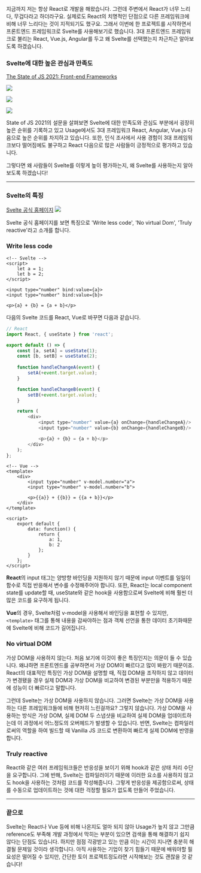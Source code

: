 지금까지 저는 항상 React로 개발을 해왔습니다. 그런데 주변에서 React가 너무 느리다, 무겁다라고 하더라구요. 실제로도 React의 치명적인 단점으로 다른 프레임워크에 비해 너무 느리다는 것이 지적되기도 했구요. 그래서 이번에 한 프로젝트를 시작하면서 프론트엔드 프레임워크로 Svelte를 사용해보기로 했습니다. 3대 프론트엔드 프레임워크로 불리는 React, Vue.js, Angular를 두고 왜 Svelte를 선택했는지 차근차근 알아보도록 하겠습니다.

### Svelte에 대한 높은 관심과 만족도
[The State of JS 2021: Front-end Frameworks](https://2021.stateofjs.com/en-US/libraries/front-end-frameworks)

![](https://images.velog.io/images/tnghd5761/post/b1c478bc-490d-40fe-aa34-077cb8f7d244/image.png)

![](https://images.velog.io/images/tnghd5761/post/cc3706ee-4faf-4993-91e3-d24b66953b5e/image.png)

![](https://images.velog.io/images/tnghd5761/post/5d914d7e-e9db-4b77-869a-0581bef5fc5a/image.png)

State of JS 2021의 설문을 살펴보면 Svelte에 대한 만족도와 관심도 부분에서 굉장히 높은 순위를 기록하고 있고 Usage에서도 3대 프레임워크 React, Angular, Vue.js 다음으로 높은 순위를 차지하고 있습니다. 또한, 인식 조사에서 사용 경험이 3대 프레임워크보다 떨어짐에도 불구하고 React 다음으로 많은 사람들이 긍정적으로 평가하고 있습니다.

그렇다면 왜 사람들이 Svelte를 이렇게 높이 평가하는지, 왜 Svelte를 사용하는지 알아보도록 하겠습니다!

----

### Svelte의 특징

[Svelte 공식 홈페이지](https://svelte.dev/)
![](https://images.velog.io/images/tnghd5761/post/ec7d7c78-1d8a-443a-b867-0dcf10c30916/svelte.dev_.png)

Svelte 공식 홈페이지를 보면 특징으로 'Write less code', 'No virtual Dom', 'Truly reactive'라고 소개를 합니다.

### Write less code
>
```Svelte
<!-- Svelte -->
<script>
    let a = 1;
    let b = 2;
</script>

<input type="number" bind:value={a}>
<input type="number" bind:value={b}>

<p>{a} + {b} = {a + b}</p>
```
>

다음의 Svelte 코드를 React, Vue로 바꾸면 다음과 같습니다.
>
```javascript
// React
import React, { useState } from 'react';

export default () => {
    const [a, setA] = useState(1);
    const [b, setB] = useState(2);
	
    function handleChangeA(event) {
        setA(+event.target.value);
    }

    function handleChangeB(event) {
        setB(+event.target.value);
    }

    return (
        <div>
            <input type="number" value={a} onChange={handleChangeA}/>
            <input type="number" value={b} onChange={handleChangeB}/>

            <p>{a} + {b} = {a + b}</p>
        </div>
    );
};
```
>

>
```Vue
<!-- Vue -->
<template>
    <div>
        <input type="number" v-model.number="a">
        <input type="number" v-model.number="b">

        <p>{{a}} + {{b}} = {{a + b}}</p>
    </div>
</template>

<script>
    export default {
        data: function() {
            return {
                a: 1,
                b: 2
            };
        }
    };
</script>
```
>

**React**의 input 태그는 양방향 바인딩을 지원하지 않기 때문에 input 이벤트를 일일이 함수로 직접 반응해서 변수를 수정해주어야 합니다. 또한, React는 local component state를 update할 때, useState와 같은 hook을 사용함으로써 Svelte에 비해 훨씬 더 많은 코드를 요구하게 됩니다.

**Vue**의 경우, Svelte처럼 v-model을 사용해서 바인딩을 표현할 수 있지만, `<template>` 태그를 통해 내용을 감싸야하는 점과 객체 선언을 통한 데이터 초기화때문에 Svelte에 비해 코드가 길어집니다.

### No virtual DOM
가상 DOM을 사용하지 않는다. 처음 보기에 이것이 좋은 특징인지는 의문이 들 수 있습니다. 왜냐하면 프론트엔드를 공부하면서 가상 DOM이 빠르다고 많이 봐왔기 때문이죠. React의 대표적인 특징인 가상 DOM을 설명할 때, 직접 DOM을 조작하지 않고 데이터가 변경됐을 경우 실제 DOM과 가상 DOM을 비교하여 변경된 부분만을 적용하기 때문에 성능이 더 빠르다고 말합니다.

그런데 Svelte는 가상 DOM을 사용하지 않습니다. 그러면 Svelte는 가상 DOM을 사용하는 다른 프레임워크들에 비해 현저히 느린걸까요? 그렇지 않습니다. 가상 DOM을 사용하는 방식은 가상 DOM, 실제 DOM 두 스냅샷을 비교하여 실제 DOM을 업데이트하는데 이 과정에서 어느정도의 오버헤드가 발생할 수 있습니다. 반면, Svelte는 컴파일러로써의 역할을 하여 빌드할 때 Vanilla JS 코드로 변환하여 빠르게 실제 DOM에 반영을 합니다.

### Truly reactive

React와 같은 여러 프레임워크들은 반응성을 보이기 위해 hook과 같은 상태 처리 수단을 요구합니다. 그에 반해, Svelte는 컴파일러이기 때문에 이러한 요소를 사용하지 않고도 hook을 사용하는 것처럼 코드를 작성해줍니다. 그렇게 반응성을 제공함으로써, 상태를 수동으로 업데이트하는 것에 대한 걱정할 필요가 없도록 만들어 주었습니다.

----

### 끝으로
Svelte는 React나 Vue 등에 비해 나온지도 얼마 되지 않아 Usage가 높지 않고 그만큼 reference도 부족해 개발 과정에서 막히는 부분이 있으면 검색을 통해 해결하기 쉽지 않다는 단점도 있습니다. 하지만 점점 각광받고 있는 만큼 이는 시간이 지나면 충분히 해결될 문제일 것이라 생각합니다. 아직 사용하는 기업이 찾기 힘들기 때문에 배워야할 필요성은 떨어질 수 있지만, 간단한 토이 프로젝트정도라면 시작해보는 것도 괜찮을 것 같습니다!
